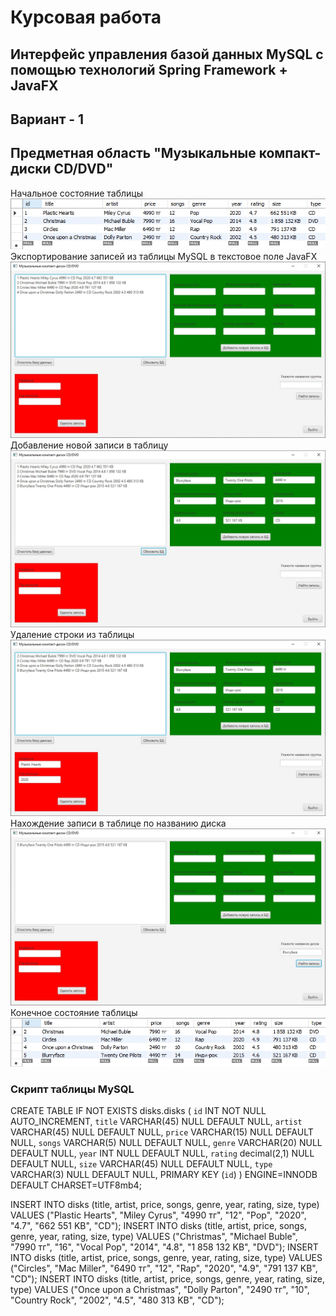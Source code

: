 # Курсовая работа 
## Интерфейс управления базой данных MySQL с помощью технологий Spring Framework + JavaFX
## Вариант - 1
## Предметная область "Музыкальные компакт-диски CD/DVD"
Начальное состояние таблицы
![Screenshot](datebase1.jpg)
Экспортирование записей из таблицы MySQL в текстовое поле JavaFX
![Screenshot](update.jpg)
Добавление новой записи в таблицу
![Screenshot](add.jpg)
Удаление строки из таблицы
![Screenshot](delete.jpg)
Нахождение записи в таблице по названию диска
![Screenshot](find_title.jpg)
Конечное состояние таблицы
![Screenshot](datebase2.jpg)

### Скрипт таблицы MySQL
CREATE TABLE IF NOT EXISTS disks.disks (
    `id` INT NOT NULL AUTO_INCREMENT,
    `title` VARCHAR(45) NULL DEFAULT NULL,
    `artist` VARCHAR(45) NULL DEFAULT NULL,
    `price` VARCHAR(15) NULL DEFAULT NULL,
    `songs` VARCHAR(5) NULL DEFAULT NULL,
    `genre` VARCHAR(20) NULL DEFAULT NULL,
    `year` INT NULL DEFAULT NULL,
    `rating` decimal(2,1) NULL DEFAULT NULL,
    `size` VARCHAR(45) NULL DEFAULT NULL,
    `type` VARCHAR(3) NULL DEFAULT NULL,
    PRIMARY KEY (`id`)
)  ENGINE=INNODB DEFAULT CHARSET=UTF8mb4;

INSERT INTO disks (title, artist, price, songs, genre, year, rating, size, type) VALUES ("Plastic Hearts", "Miley Cyrus", "4990 тг", "12", "Pop", "2020", "4.7", "662 551 KB", "CD");
INSERT INTO disks (title, artist, price, songs, genre, year, rating, size, type) VALUES ("Christmas", "Michael Buble", "7990 тг", "16", "Vocal Pop", "2014", "4.8", "1 858 132 KB", "DVD");
INSERT INTO disks (title, artist, price, songs, genre, year, rating, size, type) VALUES ("Circles", "Mac Miller", "6490 тг", "12", "Rap", "2020", "4.9", "791 137 KB", "CD");
INSERT INTO disks (title, artist, price, songs, genre, year, rating, size, type) VALUES ("Once upon a Christmas", "Dolly Parton", "2490 тг", "10", "Country Rock", "2002", "4.5", "480 313 KB", "CD");
